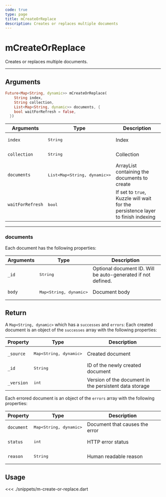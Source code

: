```yaml
---
code: true
type: page
title: mCreateOrReplace
description: Creates or replaces multiple documents
---
```


# mCreateOrReplace

Creates or replaces multiple documents.

---

## Arguments

```dart
Future<Map<String, dynamic>> mCreateOrReplace(
    String index,
    String collection,
    List<Map<String, dynamic>> documents, {
    bool waitForRefresh = false,
  })
```

| Arguments          | Type                                                    | Description                       |
| ------------------ | ------------------------------------------------------- | --------------------------------- |
| `index`            | <pre>String</pre>                                       | Index                             |
| `collection`       | <pre>String</pre>                                       | Collection                        |
| `documents`        | <pre>List<Map<String, dynamic>></pre> | ArrayList containing the documents to create |
| `waitForRefresh`   | <pre>bool</pre>                                      | If set to `true`, Kuzzle will wait for the persistence layer to finish indexing |

---

### documents

Each document has the following properties:

| Arguments          | Type                                         | Description                       |
| ------------------ | -------------------------------------------- | --------------------------------- |
| `_id`              | <pre>String</pre>                            | Optional document ID. Will be auto-generated if not defined.             |
| `body`             | <pre>Map<String, dynamic></pre> | Document body |

## Return

A `Map<String, dynamic>` which has a `successes` and `errors`:
Each created document is an object of the `successes` array with the following properties:

| Property     | Type                                         | Description                      |
|------------- |--------------------------------------------- |--------------------------------- |
| `_source`    | <pre>Map<String, dynamic></pre> | Created document                 |
| `_id`        | <pre>String</pre>                            | ID of the newly created document                       |
| `_version`   | <pre>int</pre>                           | Version of the document in the persistent data storage |

Each errored document is an object of the `errors` array with the following properties:

| Property     | Type                                         | Description                      |
|------------- |--------------------------------------------- |--------------------------------- |
| `document`   | <pre>Map<String, dynamic></pre> | Document that causes the error   |
| `status`     | <pre>int</pre>                           | HTTP error status                |
| `reason`     | <pre>String</pre>                            | Human readable reason |

## Usage

<<< ./snippets/m-create-or-replace.dart
